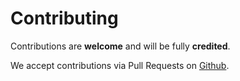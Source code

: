 # Contributing

Contributions are **welcome** and will be fully **credited**.

We accept contributions via Pull Requests on [Github](https://github.com/shweshi/drawingpad).
